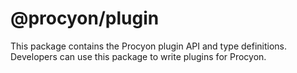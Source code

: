 # @procyon/plugin

This package contains the Procyon plugin API and type definitions. Developers can use this package to write plugins for Procyon.
